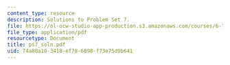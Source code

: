 ```yaml
---
content_type: resource
description: Solutions to Problem Set 7.
file: https://ol-ocw-studio-app-production.s3.amazonaws.com/courses/6-777j-design-and-fabrication-of-microelectromechanical-devices-spring-2007/74a80a103418ef786898f73e75d9b641_ps7_soln.pdf
file_type: application/pdf
resourcetype: Document
title: ps7_soln.pdf
uid: 74a80a10-3418-ef78-6898-f73e75d9b641
---
```

